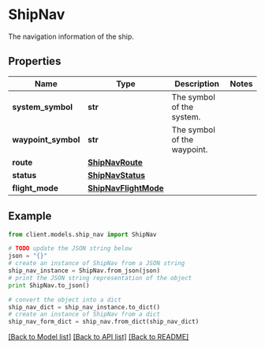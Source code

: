 # ShipNav

The navigation information of the ship.

## Properties

Name | Type | Description | Notes
------------ | ------------- | ------------- | -------------
**system_symbol** | **str** | The symbol of the system. | 
**waypoint_symbol** | **str** | The symbol of the waypoint. | 
**route** | [**ShipNavRoute**](ShipNavRoute.md) |  | 
**status** | [**ShipNavStatus**](ShipNavStatus.md) |  | 
**flight_mode** | [**ShipNavFlightMode**](ShipNavFlightMode.md) |  | 

## Example

```python
from client.models.ship_nav import ShipNav

# TODO update the JSON string below
json = "{}"
# create an instance of ShipNav from a JSON string
ship_nav_instance = ShipNav.from_json(json)
# print the JSON string representation of the object
print ShipNav.to_json()

# convert the object into a dict
ship_nav_dict = ship_nav_instance.to_dict()
# create an instance of ShipNav from a dict
ship_nav_form_dict = ship_nav.from_dict(ship_nav_dict)
```
[[Back to Model list]](../README.md#documentation-for-models) [[Back to API list]](../README.md#documentation-for-api-endpoints) [[Back to README]](../README.md)


